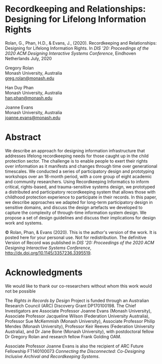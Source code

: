 # Recordkeeping and Relationships: Designing for Lifelong Information Rights

Rolan, G., Phan, H.D., & Evans, J., (2020). Recordkeeping and Relationships: Designing for Lifelong Information Rights. In _DIS '20: Proceedings of the 2020 ACM Designing Interactive Systems Conference_, Eindhoven Netherlands July, 2020

Gregory Rolan \
Monash University, Australia \
greg.rolan@monash.edu

Han Duy Phan \
Monash University, Australia \
han.phan@monash.edu

Joanne Evans \
Monash University, Australia \
joanne.evans@monash.edu

# Abstract 

We describe an approach for designing information infrastructure that addresses lifelong recordkeeping needs for those caught up in the child protection sector. The challenge is to enable people to exert their rights over information as it manifests and changes through time over generational timescales. We conducted a series of participatory design and prototyping workshops over an 18-month period, with a core group of eight academic and community researchers. Using Recordkeeping Informatics to inform critical, rights-based, and trauma-sensitive systems design, we prototyped a distributed and participatory recordkeeping system that allows those with childhood protection experience to participate in their records. In this paper, we describe approaches we adapted for long-term participatory design in sensitive domains, and discuss the design artefacts we developed to capture the complexity of through-time information system design. We propose a set of design guidelines and discuss their implications for design work and systems.

© Rolan, Phan, & Evans (2020). This is the author's version of the work. It is posted here for your personal use. Not for redistribution. The definitive Version of Record was published in <i>DIS '20: Proceedings of the 2020 ACM Designing Interactive Systems Conference</i>, http://dx.doi.org/10.1145/3357236.3395519.

# Acknowledgments

We would like to thank our co-researchers without whom this work would not be possible

The _Rights in Records by Design_ Project is funded through an Australian Research Council (ARC) Discovery Grant DP170100198. The Chief Investigators are Associate Professor Joanne Evans (Monash University), Associate Professor Jacqueline Wilson (Federation University Australia), Professor Sue McKemmish (Monash University), Associate Professor Philip Mendes (Monash University), Professor Keir Reeves (Federation University Australia), and Dr Jane Bone (Monash University), with postdoctoral fellow Dr Gregory Rolan and research fellow Frank Golding OAM.

Associate Professor Joanne Evans is also the recipient of ARC Future Fellowship FT140100073 _Connecting the Disconnected: Co-Designing Inclusive Archival and Recordkeeping Systems_.


